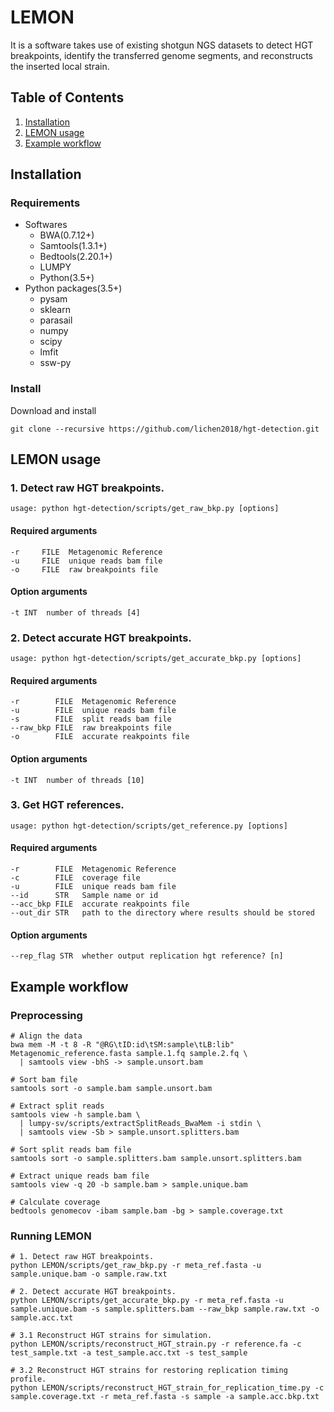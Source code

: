 # LEMON
It is a software takes use of existing shotgun NGS datasets to detect HGT breakpoints, identify the transferred genome segments, and reconstructs the inserted local strain.
## Table of Contents
1. [Installation](#installation)
2. [LEMON usage](#LEMON-usage)
3. [Example workflow](#example-workflow)
## Installation
### Requirements
- Softwares
  - BWA(0.7.12+)
  - Samtools(1.3.1+)
  - Bedtools(2.20.1+)
  - LUMPY
  - Python(3.5+)
- Python packages(3.5+)
  - pysam
  - sklearn
  - parasail
  - numpy
  - scipy
  - lmfit
  - ssw-py
### Install
Download and install
```
git clone --recursive https://github.com/lichen2018/hgt-detection.git
```
## LEMON usage
### 1. Detect raw HGT breakpoints.
```
usage: python hgt-detection/scripts/get_raw_bkp.py [options]
```
#### Required arguments  
  ```
  -r     FILE  Metagenomic Reference 
  -u     FILE  unique reads bam file
  -o     FILE  raw breakpoints file
  ```
#### Option arguments
  ```
  -t INT  number of threads [4]
  ```
### 2. Detect accurate HGT breakpoints.
```
usage: python hgt-detection/scripts/get_accurate_bkp.py [options]
```
#### Required arguments
  ```
  -r        FILE  Metagenomic Reference
  -u        FILE  unique reads bam file
  -s        FILE  split reads bam file
  --raw_bkp FILE  raw breakpoints file
  -o        FILE  accurate reakpoints file
  ```
#### Option arguments
  ```
  -t INT  number of threads [10]
  ```
### 3. Get HGT references.
```
usage: python hgt-detection/scripts/get_reference.py [options]
```
#### Required arguments
  ```
  -r        FILE  Metagenomic Reference
  -c        FILE  coverage file
  -u        FILE  unique reads bam file
  --id      STR   Sample name or id
  --acc_bkp FILE  accurate reakpoints file
  --out_dir STR   path to the directory where results should be stored
  ```
#### Option arguments
  ```
  --rep_flag STR  whether output replication hgt reference? [n]
  ```
## Example workflow
### Preprocessing
```
# Align the data
bwa mem -M -t 8 -R "@RG\tID:id\tSM:sample\tLB:lib" Metagenomic_reference.fasta sample.1.fq sample.2.fq \
  | samtools view -bhS -> sample.unsort.bam

# Sort bam file
samtools sort -o sample.bam sample.unsort.bam

# Extract split reads
samtools view -h sample.bam \
  | lumpy-sv/scripts/extractSplitReads_BwaMem -i stdin \
  | samtools view -Sb > sample.unsort.splitters.bam

# Sort split reads bam file
samtools sort -o sample.splitters.bam sample.unsort.splitters.bam

# Extract unique reads bam file
samtools view -q 20 -b sample.bam > sample.unique.bam

# Calculate coverage
bedtools genomecov -ibam sample.bam -bg > sample.coverage.txt
```
### Running LEMON
```
# 1. Detect raw HGT breakpoints.
python LEMON/scripts/get_raw_bkp.py -r meta_ref.fasta -u sample.unique.bam -o sample.raw.txt

# 2. Detect accurate HGT breakpoints.
python LEMON/scripts/get_accurate_bkp.py -r meta_ref.fasta -u sample.unique.bam -s sample.splitters.bam --raw_bkp sample.raw.txt -o sample.acc.txt

# 3.1 Reconstruct HGT strains for simulation.
python LEMON/scripts/reconstruct_HGT_strain.py -r reference.fa -c test_sample.txt -a test_sample.acc.txt -s test_sample

# 3.2 Reconstruct HGT strains for restoring replication timing profile.
python LEMON/scripts/reconstruct_HGT_strain_for_replication_time.py -c sample.coverage.txt -r meta_ref.fasta -s sample -a sample.acc.bkp.txt
```
